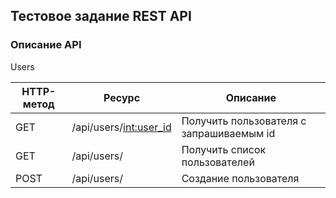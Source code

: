 ## Тестовое задание REST API


### Описание API

Users

HTTP-метод | Ресурс | Описание |
--- | --- | --- |
GET | /api/users/<int:user_id> | Получить пользователя с запрашиваемым id
GET | /api/users/ | Получить список пользователей |
POST | /api/users/ | Создание пользователя |
